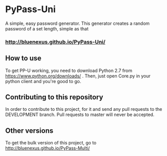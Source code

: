 # PyPass-Uni
A simple, easy password generator. This generator creates a random password of a set length, simple as that

### http://bluenexus.github.io/PyPass-Uni/

## How to use
To get PP-U working, you need to download Python 2.7 from https://www.python.org/downloads/ . Then, just open Core.py in your python client and you're good to go.

## Contributing to this repository
In order to contribute to this project, for it and send any pull requests to the DEVELOPMENT branch. Pull requests to master will never be accepted.

## Other versions
To get the bulk version of this project, go to http://bluenexus.github.io/PyPass-Multi/ 
